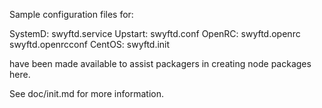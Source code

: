 Sample configuration files for:

SystemD: swyftd.service
Upstart: swyftd.conf
OpenRC:  swyftd.openrc
         swyftd.openrcconf
CentOS:  swyftd.init

have been made available to assist packagers in creating node packages here.

See doc/init.md for more information.
